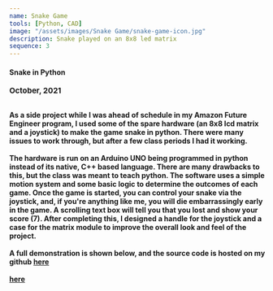 ```yaml
---
name: Snake Game
tools: [Python, CAD]
image: "/assets/images/Snake Game/snake-game-icon.jpg"
description: Snake played on an 8x8 led matrix
sequence: 3
---
```

#### <b>Snake in Python<b>
<p style="font-size:15px; padding: 0 0 1em 0;">October, 2021</p>
As a side project while I was ahead of schedule in my Amazon Future Engineer program, I used some of the spare hardware (an 8x8 lcd matrix and a joystick) to make the game snake in python. There were many issues to work through, but after a few class periods I had it working.
<br><br>
The hardware is run on an Arduino UNO being programmed in python instead of its native, C++ based language. There are many drawbacks to this, but the class was meant to teach python. The software uses a simple motion system and some basic logic to determine the outcomes of each game. Once the game is started, you can control your snake via the joystick, and, if you're anything like me, you will die embarrassingly early in the game. A scrolling text box will tell you that you lost and show your score (7). After completing this, I designed a handle for the joystick and a case for the matrix module to improve the overall look and feel of the project.
<br><br>
A full demonstration is shown below, and the source code is hosted on my github <a href="https://github.com/AaronGothard/Snake-Python/blob/main/ArduinoSnake.py">here</a>
<br><br>
<a href="assets\Snake using 8x8 Matrix and Joystick Python.mp4" target="_blank">here</a>

